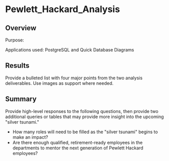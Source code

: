 # Pewlett_Hackard_Analysis

## Overview
Purpose:

Applications used: PostgreSQL and Quick Database Diagrams

## Results
Provide a bulleted list with four major points from the two analysis deliverables. Use images as support where needed.

## Summary
Provide high-level responses to the following questions, then provide two additional queries or tables that may provide more insight into the upcoming "silver tsunami."
- How many roles will need to be filled as the "silver tsunami" begins to make an impact?
- Are there enough qualified, retirement-ready employees in the departments to mentor the next generation of Pewlett Hackard employees?
